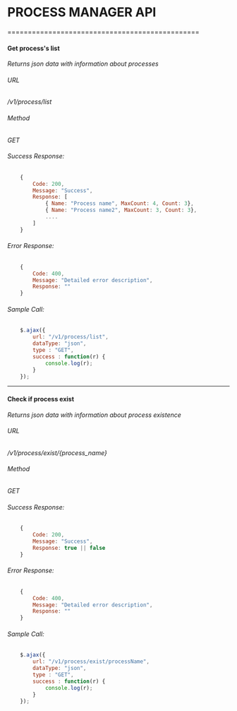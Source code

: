 # PROCESS MANAGER API
===============================================
#### Get process's list
*Returns json data with information about processes*
###### URL
*/v1/process/list*
###### Method
*GET*
###### Success Response:
```javascript
    {
        Code: 200,
        Message: "Success",
        Response: [
            { Name: "Process name", MaxCount: 4, Count: 3},
            { Name: "Process name2", MaxCount: 3, Count: 3},
            ....
        ] 
    }
```
###### Error Response:
```javascript
    {
        Code: 400,
        Message: "Detailed error description",
        Response: "" 
    }
```
###### Sample Call:
```javascript
    $.ajax({
        url: "/v1/process/list",
        dataType: "json",
        type : "GET",
        success : function(r) {
            console.log(r);
        }
    });
```
-----------------------------------------------
#### Check if process exist
*Returns json data with information about process existence*
###### URL
*/v1/process/exist/{process_name}*
###### Method
*GET*
###### Success Response:
```javascript
    {
        Code: 200,
        Message: "Success",
        Response: true || false 
    }
```
###### Error Response:
```javascript
    {
        Code: 400,
        Message: "Detailed error description",
        Response: "" 
    }
```
###### Sample Call:
```javascript
    $.ajax({
        url: "/v1/process/exist/processName",
        dataType: "json",
        type : "GET",
        success : function(r) {
            console.log(r);
        }
    });
```


    